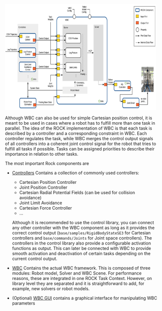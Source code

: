 <img src="../images/wbc_rock_integration.svg" width="500" height="350" />

Although WBC can also be used for simple Cartesian position control, it is meant to be used in cases where a robot has to fulfill more than one task in parallel. The idea of the ROCK implementation of WBC is that each task is described by a controller and a corresponding constraint in WBC. Each controller regulates the task, while WBC merges the control output signals of all controllers into a coherent joint control signal for the robot that tries to fulfill all tasks if possible. Tasks can be assigned priorities to describe their importance in relation to other tasks.

The most important Rock components are

  * [Controllers](https://git.hb.dfki.de/dfki-control/wbc/orogen-ctrl_lib) Contains a collection of commonly used controllers:
    - Cartesian Position Controller
    - Joint Position Controller
    - Cartesian Radial Potential Fields (can be used for collision avoidance)
    - Joint Limit Avoidance
    - Cartesian Force Controller
    - ...

     Although it is recommended to use the control library, you can connect any other controller with the WBC component as long as it provides the correct control output (```base/samples/RigidBodyStateSE3``` for Cartesian controllers and ```base/commands/Joints``` for Joint space controllers). The controllers in the control library also provide a configurable  activation functions as output. This can later be connected with WBC to provide smooth activation and deactivation of certain tasks depending on the current control output.

  * [WBC](https://git.hb.dfki.de/dfki-control/wbc/orogen-wbc) Contains the actual WBC framework. This is composed of three modules: Robot model, Solver and WBC Scene. For performance reasons, these are integrated in one ROCK Task Context. However, on library level they are separated and it is straightforward to add, for example, new solvers or robot models.

  * (Optional) [WBC GUI](https://git.hb.dfki.de/dfki-control/wbc/gui-wbc_gui) contains a graphical interface for manipulating WBC parameters
